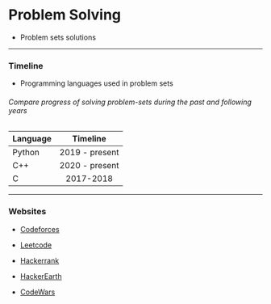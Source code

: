 # Problem Solving

- Problem sets solutions
--- 


### Timeline

- Programming languages used in problem sets 
###### Compare progress of solving problem-sets during the past and following years

| Language        | Timeline   |
| ------------- |:-------------:|
| Python     | 2019 - present|
| C++      | 2020 -   present    |
| C | 2017-2018     |

--- 


### Websites


- [Codeforces](https://github.com/AmrrHassan/problem_solving/tree/master/codeforces)

- [Leetcode](https://github.com/AmrrHassan/problem_solving/tree/master/leetcode)

- [Hackerrank](https://github.com/AmrrHassan/problem_solving/tree/master/hackerank)

- [HackerEarth](https://github.com/AmrrHassan/problem_solving/tree/master/hackerearth)

- [CodeWars](https://www.codewars.com/users/AmrrHassan)
